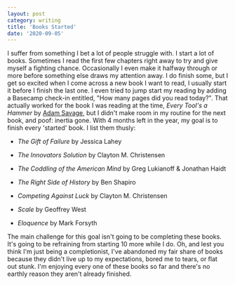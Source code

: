```yaml
---
layout: post
category: writing
title: 'Books Started'
date: '2020-09-05'
---
```


I suffer from something I bet a lot of people struggle with. I start a lot of books. Sometimes I read the first few chapters right away to try and give myself a fighting chance. Occasionally I even make it halfway through or more before something else draws my attention away. I do finish some, but I get so excited when I come across a new book I want to read, I usually start it before I finish the last one. I even tried to jump start my reading by adding a Basecamp check-in entitled, "How many pages did you read today?". That actually worked for the book I was reading at the time, _Every Tool's a Hammer_ by [Adam Savage](https://www.twitter.com/donttrythis), but I didn't make room in my routine for the next book, and poof: inertia gone. With 4 months left in the year, my goal is to finish every 'started' book. I list them thusly:

<!--more-->

* _The Gift of Failure_ by Jessica Lahey

* _The Innovators Solution_ by Clayton M. Christensen

* _The Coddling of the American Mind_ by Greg Lukianoff & Jonathan Haidt

* _The Right Side of History_ by Ben Shapiro

* _Competing Against Luck_ by Clayton M. Christensen

* _Scale_ by Geoffrey West

* _Eloquence_ by Mark Forsyth

The main challenge for this goal isn't going to be completing these books. It's going to be refraining from starting 10 more while I do. Oh, and lest you think I'm just being a completionist, I've abandoned my fair share of books because they didn't live up to my expectations, bored me to tears, or flat out stunk. I'm enjoying every one of these books so far and there's no earthly reason they aren't already finished.

